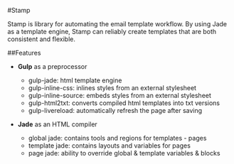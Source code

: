 #Stamp

Stamp is library for automating the email template workflow. By using Jade as a template engine, Stamp can reliably create templates that are both consistent and flexible.

##Features

* **Gulp** as a preprocessor
  * gulp-jade: html template engine
  * gulp-inline-css: inlines styles from an external stylesheet
  * gulp-inline-source: embeds styles from an external stylesheet
  * gulp-html2txt: converts compiled html templates into txt versions
  * gulp-livereload: automatically refresh the page after saving

* **Jade** as an HTML compiler
  * global jade: contains tools and regions for templates - pages
  * template jade: contains layouts and variables for pages
  * page jade: ability to override global & template variables & blocks